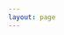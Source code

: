 ```yaml
---
layout: page
---
```


<script setup>
import Sort from '@/components/Index/Sort.vue';
</script>

<Sort/>